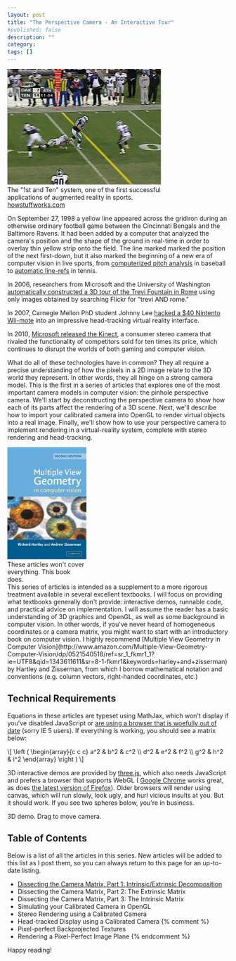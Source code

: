 ```yaml
---
layout: post
title: "The Perspective Camera - An Interactive Tour"
#published: false
description: ""
category: 
tags: []
---
```


<div class='context-img' style='width:350px'>
<img src='/img/1st_and_ten.jpg' />
<div class='caption'>The "1st and Ten" system, one of the first successful applications of augmented reality in sports.
<div class='credit'><a href="http://www.howstuffworks.com/first-down-line.htm">howstuffworks.com</a></div>
</div>
</div>

On September 27, 1998 a yellow line appeared across the gridiron during an otherwise ordinary football game between the Cincinnati Bengals and the Baltimore Ravens.  It had been added by a computer that analyzed the camera's position and the shape of the ground in real-time in order to overlay thin yellow strip onto the field.  The line marked marked the position of the next first-down, but it also marked the beginning of a new era of computer vision in live sports, from [computerized pitch analysis](http://www.youtube.com/watch?v=p-y7N-giirQ) in baseball to [automatic line-refs](http://www.youtube.com/watch?v=Cgeb61VIKvo) in tennis.  

In 2006, researchers from Microsoft and the University of Washington [automatically constructed a 3D tour of the Trevi Fountain in Rome](http://www.youtube.com/watch?v=IgBQCoEfiMs) using only images obtained by searching Flickr for "trevi AND rome."

In 2007, Carnegie Mellon PhD student Johnny Lee [hacked a $40 Nintento Wii-mote](http://www.youtube.com/watch?v=Jd3-eiid-Uw) into an impressive head-tracking virtual reality interface.

In 2010, [Microsoft released the Kinect](http://en.wikipedia.org/wiki/Kinect), a consumer stereo camera that rivaled the functionality of competitors sold for ten times its price, which continues to disrupt the worlds of both gaming and computer vision.

What do all of these technologies have in common?  They all require a precise understanding of how the pixels in a 2D image relate to the 3D world they represent.  In other words, they all hinge on a strong camera model.  This is the first in a series of articles that explores one of the most important camera models in computer vision: the pinhole perspective camera.  We'll start by deconstructing the perspective camera to show how each of its parts affect the rendering of a 3D scene.  Next, we'll describe how to import your calibrated camera into OpenGL to render virtual objects into a real image.  Finally, we'll show how to use your perspective camera to implement rendering in a virtual-reality system, complete with stereo rendering and head-tracking.

<div class='context-img' style='width:180px'>
    <a href="http://www.robots.ox.ac.uk/~vgg/hzbook/">
    <img src='/img/h_and_z.jpg' />
    </a>
    <div class='caption'>
        These articles won't cover everything.  This book does.
    </div>
</div>
This series of articles is intended as a supplement to a more rigorous treatment available in several excellent textbooks.  I will focus on providing what textbooks generally don't provide: interactive demos, runnable code, and practical advice on implementation.    I will assume the reader has a basic understanding of 3D graphics and OpenGL, as well as some background in computer vision.  In other words, if you've never heard of homogeneous coordinates or a camera matrix, you might want to start with an introductory book on computer vision.  I highly recommend [Multiple View Geometry in Computer Vision](http://www.amazon.com/Multiple-View-Geometry-Computer-Vision/dp/0521540518/ref=sr_1_fkmr1_1?ie=UTF8&qid=1343611611&sr=8-1-fkmr1&keywords=harley+and+zisserman) by Hartley and Zisserman, from which I borrow mathematical notation and conventions (e.g. column vectors, right-handed coordinates, etc.)

<!--more-->

Technical Requirements
-----------------------

Equations in these articles are typeset using MathJax, which won't display if you've disabled JavaScript or [are using a browser that is woefully out of date](http://www.mathjax.org/resources/browser-compatibility/) (sorry IE 5 users).  If everything is working, you should see a matrix below:

<div>
\[
\left (
\begin{array}{c c c}
a^2 &  b^2 & c^2 \\
d^2 &  e^2 & f^2 \\
g^2 &  h^2 & i^2
\end{array}
\right )
\]
</div>

3D interactive demos are provided by [three.js](https://github.com/mrdoob/three.js/), which also needs JavaScript and prefers a browser that supports WebGL ( [Google Chrome](http://google.com/chrome) works great, as does [the latest version of Firefox](http://www.mozilla.org/en-US/firefox/fx/#desktop)).  Older browsers will render using canvas, which will run slowly, look ugly, and hurl vicious insults at you.  But it should work.   If you see two spheres below, you're in business.

<script>

    requestAnimFrame = (function(){
      return  window.requestAnimationFrame       || 
              window.webkitRequestAnimationFrame || 
              window.mozRequestAnimationFrame    || 
              window.oRequestAnimationFrame      || 
              window.msRequestAnimationFrame     || 
              function( callback ){
                window.setTimeout(callback, 1000 / 60);
              };
    })();

    var $container;
    var mouseDX = 0, mouseDY = 0;
    var mouseDownX, mouseDownY;
    var x0, y0, s, fx, fy;
    var rot_y, tx, ty, tz;

    // set the scene size
    var WIDTH = 400,
      HEIGHT = 300;

    // set some camera attributes
    var VIEW_ANGLE = 45,
      ASPECT = WIDTH / HEIGHT,
      NEAR = 0.1,
      FAR = 10000;

    // get the DOM element to attach to
    // - assume we've got jQuery to hand

    // create a WebGL renderer, camera
    // and a scene
    var renderer = new THREE.WebGLRenderer();
//            var renderer = new THREE.CanvasRenderer();

    moveParameter = moveCameraCenter;
    //moveParameter = moveCameraPP;
    //moveParameter = zoomCamera;

    var default_focal = HEIGHT / 2 / Math.tan(VIEW_ANGLE * Math.PI / 360);
    var camera =
      new THREE.CalibratedCamera(
        default_focal, default_focal,
        0, 0,
        0,
        WIDTH,
        HEIGHT,
        NEAR,
        FAR);

    var scene = new THREE.Scene();

    // add the camera to the scene
    scene.add(camera);

    // the camera starts at 0,0,0
    // so pull it back
    camera.position.z = 300;

    // start the renderer
    renderer.setSize(WIDTH, HEIGHT);

    // set up the sphere vars
    var radius = 50,
        segments = 16,
        rings = 16;

    // create the sphere's material
    var sphereMaterial =
      new THREE.MeshLambertMaterial(
        {
          color: 0xCC0000
        });

    var sphere2Material =
      new THREE.MeshLambertMaterial(
        {
          color: 0x00CC00
        });

    var sphere = new THREE.Mesh(

      new THREE.SphereGeometry(
        radius,
        segments,
        rings),

      sphereMaterial);

    var sphere2 = new THREE.Mesh(

      new THREE.SphereGeometry(
        radius,
        segments,
        rings),

      sphere2Material);

    sphere2.position.z -= 100;
    sphere2.position.x -= 100;

    // add the sphere to the scene
    scene.add(sphere);
    scene.add(sphere2);

    // create a point light
    var pointLight =
      new THREE.PointLight(0xFFFFFF);

    // set its position
    pointLight.position.x = 10;
    pointLight.position.y = 50;
    pointLight.position.z = 130;

    // add to the scene
    scene.add(pointLight);

    function onMouseDown(event)
    {
        $(document).mousemove(onMouseMove);
        $(document).mouseup(onMouseUp);
        $(document).mouseout(onMouseOut);

        mouseDownX = event.screenX;
        mouseDownY = event.screenY;
    }

    function onMouseMove(event)
    {
        var mouseX = event.screenX;
        var mouseY = event.screenY;
        
        var mouseDX = mouseX - mouseDownX;
        var mouseDY = mouseY - mouseDownY;

        moveParameter(mouseDX, mouseDY);
        render();
    }


    function onMouseOut(event)
    {
        removeListeners();
    }

    function onMouseUp(event)
    {
        removeListeners();
    }

    function removeListeners()
    {
        $(document).unbind( 'mousemove');
        $(document).unbind( 'mouseup');
        $(document).unbind( 'mouseout');
    }

    function onTouchStart(event)
    {
        if ( event.touches.length == 1 ) {

            event.preventDefault();

            mouseDownX = event.touches[ 0 ].pageX;
            mouseDownY = event.touches[ 0 ].pageY;
        }
    }

    function onTouchMove(event)
    {
        if ( event.touches.length == 1 ) {

            event.preventDefault();

            var mouseX = event.touches[ 0 ].pageX;
            var mouseY = event.touches[ 0 ].pageY;

            var mouseDX = mouseX - mouseDownX;
            var mouseDY = mouseY - mouseDownY;

            moveParameter(mouseDX, mouseDY);
            render();
        }
    }

    function zoomCamera(param1, param2)
    {
        camera.fx = default_focal + 2*param2;
        camera.fy = default_focal + 2*param2;
        camera.s = -2*param1;
        camera.updateProjectionMatrix();
    }

    // move camera's principal point
    function moveCameraPP(param1, param2)
    {
        camera.x0 = param1;
        camera.y0 = -param2;
        camera.updateProjectionMatrix();
    }

    function moveCameraCenter(param1, param2)
    {
        camera.position.x =  param1;
        camera.position.y = -param2;
    }

    function animLoop() 
    {
        requestAnimFrame(animLoop);
        render();
    }

    function render()
    {
        renderer.render(scene, camera);
    }


    // attach the render-supplied DOM element
    $(document).ready(function(){
        $container = $('#3d_container');
        $container.prepend(renderer.domElement);

        $container.mousedown(onMouseDown);
        $container.bind( 'touchstart', onTouchStart);
        $container.bind( 'touchmove', onTouchMove);

        render();
    });

</script>


<div class="demo_3d">
    <div id="3d_container" >
    </div>
    <div class="caption">3D demo.  Drag to move camera. </div>
</div>

<a name="toc"></a>
<h2>Table of Contents  </h2>

Below is a list of all the articles in this series.  New articles will be added to this list as I post them, so you can always return to this page for an up-to-date listing.

* [Dissecting the Camera Matrix, Part 1: Intrinsic/Extrinsic Decomposition](/2012/08/14/decompose/)
* Dissecting the Camera Matrix, Part 2: The Extrinsic Matrix
* Dissecting the Camera Matrix, Part 3: The Intrinsic Matrix
* Simulating your Calibrated Camera in OpenGL
* Stereo Rendering using a Calibrated Camera
* Head-tracked Display using a Calibrated Camera
{% comment %}
* Pixel-perfect Backprojected Textures
* Rendering a Pixel-Perfect Image Plane
{% endcomment %}

Happy reading!
